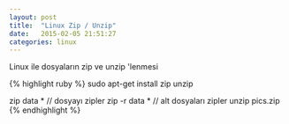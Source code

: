 ```yaml
---
layout: post
title:  "Linux Zip / Unzip"
date:   2015-02-05 21:51:27
categories: linux
---
```


Linux ile dosyaların zip ve unzip 'lenmesi 

{% highlight ruby %}
sudo apt-get install zip unzip

zip data * // dosyayı zipler
zip -r data * // alt dosyaları zipler
unzip  pics.zip
{% endhighlight %}